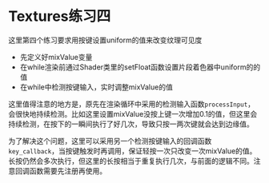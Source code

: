 # Textures练习四

这里第四个练习要求用按键设置uniform的值来改变纹理可见度

- 先定义好mixValue变量
- 在while渲染前通过Shader类里的setFloat函数设置片段着色器中uniform的的值
- 在while中检测按键输入，实时调整mixValue的值

这里值得注意的地方是，原先在渲染循环中采用的检测输入函数`processInput`，会很快地持续检测。比如这里设置mixValue没按上键一次增加0.1的值，但这里会持续检测，在按下的一瞬间执行了好几次，导致只按一两次键就会达到边缘值。

为了解决这个问题，这里可以采用另一个检测按键输入的回调函数`key_callback`，当按键触发时再调用，保证轻按一次只改变一次mixValue的值。长按仍然会多次执行，但这里的长按相当于重复执行几次，与前面的逻辑不同。注意回调函数需要先注册再使用。